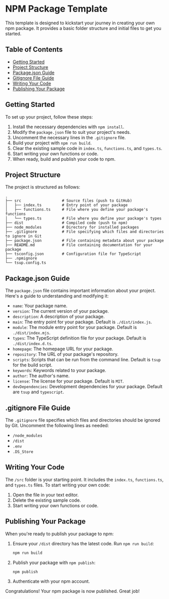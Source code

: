 # NPM Package Template

This template is designed to kickstart your journey in creating your own npm package. It provides a basic folder structure and initial files to get you started.

## Table of Contents

- [Getting Started](#getting-started)
- [Project Structure](#project-structure)
- [Package.json Guide](#packagejson-guide)
- [Gitignore File Guide](#gitignore-file-guide)
- [Writing Your Code](#writing-your-code)
- [Publishing Your Package](#publishing-your-package)

## Getting Started

To set up your project, follow these steps:

1. Install the necessary dependencies with `npm install`.
2. Modify the `package.json` file to suit your project's needs.
3. Uncomment the necessary lines in the `.gitignore` file.
4. Build your project with `npm run build`.
5. Clear the existing sample code in `index.ts`, `functions.ts`, and `types.ts`.
6. Start writing your own functions or code.
7. When ready, build and publish your code to npm.

## Project Structure

The project is structured as follows:

```
.
├── src                  # Source files (push to GitHub)
│   ├── index.ts         # Entry point of your package
│   ├── functions.ts     # File where you define your package's functions
│   └── types.ts         # File where you define your package's types
├── dist                 # Compiled code (push to npm)
├── node_modules         # Directory for installed packages
├── .gitignore           # File specifying which files and directories to ignore in Git
├── package.json         # File containing metadata about your package
├── README.md            # File containing documentation for your package
├── tsconfig.json        # Configuration file for TypeScript
├── .npmignore           
└── tsup.config.ts       
```

## Package.json Guide

The `package.json` file contains important information about your project. Here's a guide to understanding and modifying it:

- `name`: Your package name.
- `version`: The current version of your package.
- `description`: A description of your package.
- `main`: The entry point for your package. Default is `./dist/index.js`.
- `module`: The module entry point for your package. Default is `./dist/index.mjs`.
- `types`: The TypeScript definition file for your package. Default is `./dist/index.d.ts`.
- `homepage`: The homepage URL for your package.
- `repository`: The URL of your package's repository.
- `scripts`: Scripts that can be run from the command line. Default is `tsup` for the build script.
- `keywords`: Keywords related to your package.
- `author`: The author's name.
- `license`: The license for your package. Default is `MIT`.
- `devDependencies`: Development dependencies for your package. Default are `tsup` and `typescript`.

## .gitignore File Guide

The `.gitignore` file specifies which files and directories should be ignored by Git. Uncomment the following lines as needed:

- `/node_modules`
- `/dist`
- `.env`
- `.DS_Store`

## Writing Your Code

The `/src` folder is your starting point. It includes the `index.ts`, `functions.ts`, and `types.ts` files. To start writing your own code:

1. Open the file in your text editor.
2. Delete the existing sample code.
3. Start writing your own functions or code.

## Publishing Your Package

When you're ready to publish your package to npm:

1. Ensure your `/dist` directory has the latest code. Run `npm run build`:

   ```bash
   npm run build
   ```

2. Publish your package with `npm publish`:

   ```bash
   npm publish
   ```

3. Authenticate with your npm account.

Congratulations! Your npm package is now published. Great job!
